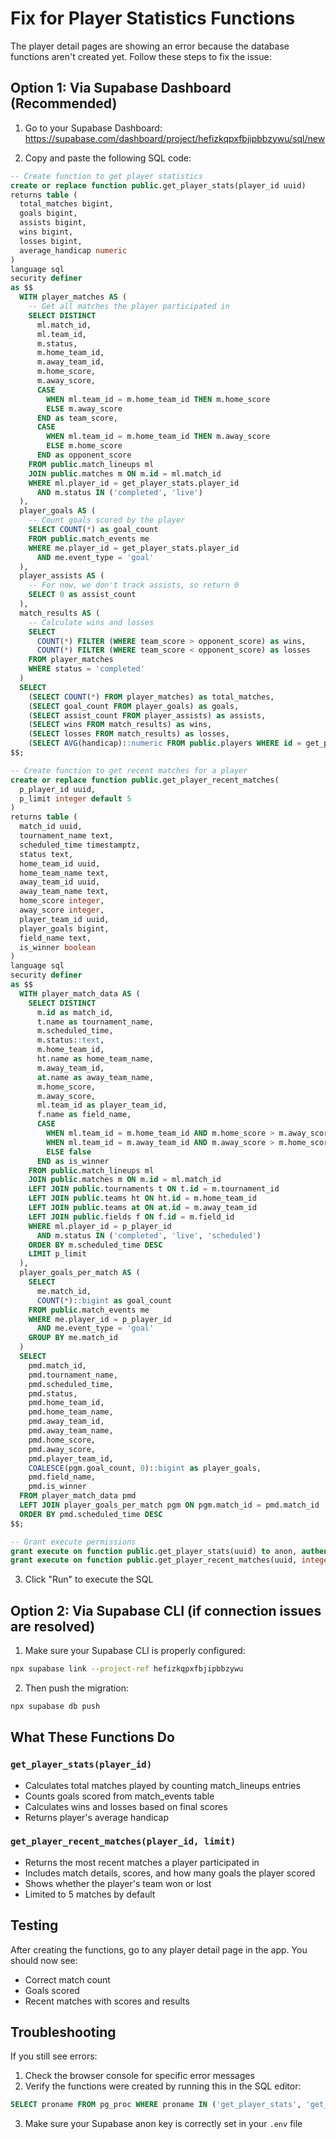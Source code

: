 # Fix for Player Statistics Functions

The player detail pages are showing an error because the database functions aren't created yet. Follow these steps to fix the issue:

## Option 1: Via Supabase Dashboard (Recommended)

1. Go to your Supabase Dashboard: https://supabase.com/dashboard/project/hefizkqpxfbjipbbzywu/sql/new

2. Copy and paste the following SQL code:

```sql
-- Create function to get player statistics
create or replace function public.get_player_stats(player_id uuid)
returns table (
  total_matches bigint,
  goals bigint,
  assists bigint,
  wins bigint,
  losses bigint,
  average_handicap numeric
)
language sql
security definer
as $$
  WITH player_matches AS (
    -- Get all matches the player participated in
    SELECT DISTINCT
      ml.match_id,
      ml.team_id,
      m.status,
      m.home_team_id,
      m.away_team_id,
      m.home_score,
      m.away_score,
      CASE 
        WHEN ml.team_id = m.home_team_id THEN m.home_score
        ELSE m.away_score
      END as team_score,
      CASE 
        WHEN ml.team_id = m.home_team_id THEN m.away_score
        ELSE m.home_score
      END as opponent_score
    FROM public.match_lineups ml
    JOIN public.matches m ON m.id = ml.match_id
    WHERE ml.player_id = get_player_stats.player_id
      AND m.status IN ('completed', 'live')
  ),
  player_goals AS (
    -- Count goals scored by the player
    SELECT COUNT(*) as goal_count
    FROM public.match_events me
    WHERE me.player_id = get_player_stats.player_id
      AND me.event_type = 'goal'
  ),
  player_assists AS (
    -- For now, we don't track assists, so return 0
    SELECT 0 as assist_count
  ),
  match_results AS (
    -- Calculate wins and losses
    SELECT 
      COUNT(*) FILTER (WHERE team_score > opponent_score) as wins,
      COUNT(*) FILTER (WHERE team_score < opponent_score) as losses
    FROM player_matches
    WHERE status = 'completed'
  )
  SELECT 
    (SELECT COUNT(*) FROM player_matches) as total_matches,
    (SELECT goal_count FROM player_goals) as goals,
    (SELECT assist_count FROM player_assists) as assists,
    (SELECT wins FROM match_results) as wins,
    (SELECT losses FROM match_results) as losses,
    (SELECT AVG(handicap)::numeric FROM public.players WHERE id = get_player_stats.player_id) as average_handicap
$$;

-- Create function to get recent matches for a player
create or replace function public.get_player_recent_matches(
  p_player_id uuid,
  p_limit integer default 5
)
returns table (
  match_id uuid,
  tournament_name text,
  scheduled_time timestamptz,
  status text,
  home_team_id uuid,
  home_team_name text,
  away_team_id uuid,
  away_team_name text,
  home_score integer,
  away_score integer,
  player_team_id uuid,
  player_goals bigint,
  field_name text,
  is_winner boolean
)
language sql
security definer
as $$
  WITH player_match_data AS (
    SELECT DISTINCT
      m.id as match_id,
      t.name as tournament_name,
      m.scheduled_time,
      m.status::text,
      m.home_team_id,
      ht.name as home_team_name,
      m.away_team_id,
      at.name as away_team_name,
      m.home_score,
      m.away_score,
      ml.team_id as player_team_id,
      f.name as field_name,
      CASE 
        WHEN ml.team_id = m.home_team_id AND m.home_score > m.away_score THEN true
        WHEN ml.team_id = m.away_team_id AND m.away_score > m.home_score THEN true
        ELSE false
      END as is_winner
    FROM public.match_lineups ml
    JOIN public.matches m ON m.id = ml.match_id
    LEFT JOIN public.tournaments t ON t.id = m.tournament_id
    LEFT JOIN public.teams ht ON ht.id = m.home_team_id
    LEFT JOIN public.teams at ON at.id = m.away_team_id
    LEFT JOIN public.fields f ON f.id = m.field_id
    WHERE ml.player_id = p_player_id
      AND m.status IN ('completed', 'live', 'scheduled')
    ORDER BY m.scheduled_time DESC
    LIMIT p_limit
  ),
  player_goals_per_match AS (
    SELECT 
      me.match_id,
      COUNT(*)::bigint as goal_count
    FROM public.match_events me
    WHERE me.player_id = p_player_id
      AND me.event_type = 'goal'
    GROUP BY me.match_id
  )
  SELECT 
    pmd.match_id,
    pmd.tournament_name,
    pmd.scheduled_time,
    pmd.status,
    pmd.home_team_id,
    pmd.home_team_name,
    pmd.away_team_id,
    pmd.away_team_name,
    pmd.home_score,
    pmd.away_score,
    pmd.player_team_id,
    COALESCE(pgm.goal_count, 0)::bigint as player_goals,
    pmd.field_name,
    pmd.is_winner
  FROM player_match_data pmd
  LEFT JOIN player_goals_per_match pgm ON pgm.match_id = pmd.match_id
  ORDER BY pmd.scheduled_time DESC
$$;

-- Grant execute permissions
grant execute on function public.get_player_stats(uuid) to anon, authenticated;
grant execute on function public.get_player_recent_matches(uuid, integer) to anon, authenticated;
```

3. Click "Run" to execute the SQL

## Option 2: Via Supabase CLI (if connection issues are resolved)

1. Make sure your Supabase CLI is properly configured:
```bash
npx supabase link --project-ref hefizkqpxfbjipbbzywu
```

2. Then push the migration:
```bash
npx supabase db push
```

## What These Functions Do

### `get_player_stats(player_id)`
- Calculates total matches played by counting match_lineups entries
- Counts goals scored from match_events table
- Calculates wins and losses based on final scores
- Returns player's average handicap

### `get_player_recent_matches(player_id, limit)`
- Returns the most recent matches a player participated in
- Includes match details, scores, and how many goals the player scored
- Shows whether the player's team won or lost
- Limited to 5 matches by default

## Testing

After creating the functions, go to any player detail page in the app. You should now see:
- Correct match count
- Goals scored
- Recent matches with scores and results

## Troubleshooting

If you still see errors:
1. Check the browser console for specific error messages
2. Verify the functions were created by running this in the SQL editor:
```sql
SELECT proname FROM pg_proc WHERE proname IN ('get_player_stats', 'get_player_recent_matches');
```

3. Make sure your Supabase anon key is correctly set in your `.env` file
